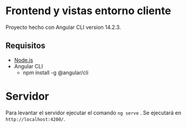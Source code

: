 # Frontend y vistas entorno cliente
Proyecto hecho con Angular CLI version 14.2.3.

## Requisitos 
- [Node.js](https://nodejs.org/en) 
- Angular CLI
  - npm install -g @angular/cli
  
# Servidor 

Para levantar el servidor ejecutar el comando `ng serve` . Se ejecutará en `http://localhost:4200/`.
